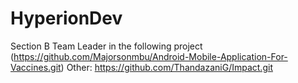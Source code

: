 # HyperionDev
Section B
Team Leader in the following project (https://github.com/Majorsonmbu/Android-Mobile-Application-For-Vaccines.git)
Other: https://github.com/ThandazaniG/Impact.git
